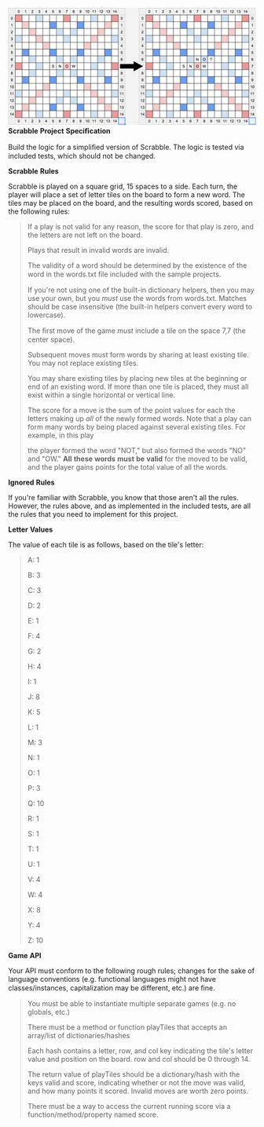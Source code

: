 ![](./scrabble.png)
**Scrabble** **Project** **Speciﬁcation**

Build the logic for a simpliﬁed version of Scrabble. The logic is tested via included tests, which should not be changed.

**Scrabble** **Rules**

Scrabble is played on a square grid, 15 spaces to a side. Each turn, the
player will place a set of letter tiles on the board to form a new word.
The tiles may be placed on the board, and the resulting words scored,
based on the following rules:

> If a play is not valid for any reason, the score for that play is
> zero, and the letters are not left on the board.
>
> Plays that result in invalid words are invalid.
>
> The validity of a word should be determined by the existence of the
> word in the words.txt ﬁle included with the sample projects.
>
> If you're not using one of the built-in dictionary helpers, then you
> may use your own, but you *must* use the words from words.txt. Matches
> should be case insensitive (the built-in helpers convert every word to
> lowercase).
>
> The ﬁrst move of the game *must* include a tile on the space 7,7 (the
> center space).
>
> Subsequent moves must form words by sharing at least existing tile.
> You may not replace existing tiles.
>
> You may share existing tiles by placing new tiles at the beginning or
> end of an existing word. If more than one tile is placed, they must
> all exist within a single horizontal or vertical line.
>
> The score for a move is the sum of the point values for each the
> letters making up *all* of the newly formed words. Note that a play
> can form many words by being placed against several existing tiles.
> For example, in this play
>
> the player formed the word "NOT," but also formed the words "NO" and
> "OW." **All** **these** **words** **must** **be** **valid** for the
> moved to be valid, and the player gains points for the total value of
> all the words.

**Ignored** **Rules**

If you're familiar with Scrabble, you know that those aren't all the
rules. However, the rules above, and as implemented in the included
tests, are all the rules that you need to implement for this project.

**Letter** **Values**

The value of each tile is as follows, based on the tile's letter:

> A: 1
>
> B: 3
>
> C: 3
>
> D: 2
>
> E: 1
>
> F: 4
>
> G: 2
>
> H: 4
>
> I: 1
>
> J: 8
>
> K: 5
>
> L: 1
>
> M: 3
>
> N: 1
>
> O: 1
>
> P: 3
>
> Q: 10
>
> R: 1
>
> S: 1
>
> T: 1
>
> U: 1
>
> V: 4
>
> W: 4
>
> X: 8
>
> Y: 4
>
> Z: 10

**Game** **API**

Your API must conform to the following rough rules; changes for the sake
of language conventions (e.g. functional languages might not have
classes/instances, capitalization may be different, etc.) are ﬁne.

> You must be able to instantiate multiple separate games (e.g. no
> globals, etc.)
>
> There must be a method or function playTiles that accepts an
> array/list of dictionaries/hashes
>
> Each hash contains a letter, row, and col key indicating the tile's
> letter value and position on the board. row and col should be 0
> through 14.
>
> The return value of playTiles should be a dictionary/hash with the
> keys valid and score, indicating whether or not the move was valid,
> and how many points it scored. Invalid moves are worth zero points.
>
> There must be a way to access the current running score via a
> function/method/property named score.
